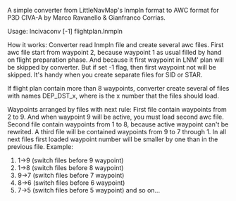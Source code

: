 A simple converter from LittleNavMap's lnmpln format to AWC format for P3D CIVA-A by Marco Ravanello & Gianfranco Corrias.

Usage:
lncivaconv [-1] flightplan.lnmpln  

How it works:
Converter read lnmpln file and create several awc files.
First awc file start from waypoint 2, because waypoint 1 as usual filled by hand on flight preparation phase.
And because it first waypoint in LNM' plan will be skipped by converter.
But if set -1 flag, then first waypoint not will be skipped. It's handy when you create separate files for SID or STAR.

If flight plan contain more than 8 waypoints, converter create several of files with names DEP_DST_x, where is the x number
that the files should load.

Waypoints arranged by files with next rule:
First file contain waypoints from 2 to 9. And when waypoint 9 will be active, you must load second awc file.
Second file contain waypoints from 1 to 8, because active waypoint can't be rewrited.
A third file will be contained waypoints from 9 to 7 through 1. In all next files first loaded waypoint number will be 
smaller by one than in the previous file. 
Example:
1) 1->9 (switch files before 9 waypoint)
2) 1->8 (switch files before 8 waypoint)
3) 9->7 (switch files before 7 waypoint)
4) 8->6 (switch files before 6 waypoint)
5) 7->5 (switch files before 5 waypoint)
and so on...
